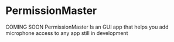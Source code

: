 # PermissionMaster
COMING SOON PermissionMaster Is an GUI app that helps you add microphone access to any app still in development
